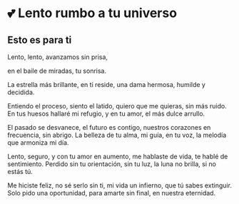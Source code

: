
# 💕 Lento rumbo a tu universo
## Esto es para ti 

Lento, lento, avanzamos sin prisa,

en el baile de miradas, tu sonrisa.

La estrella más brillante, en ti reside,
una dama hermosa, humilde y decidida.

Entiendo el proceso, siento el latido,
quiero que me quieras, sin más ruido.
En tus huesos hallaré mi refugio,
y en tu amor, el más dulce arrullo.

El pasado se desvanece, el futuro es contigo,
nuestros corazones en frecuencia, sin abrigo.
La belleza de tu alma, mi guía,
en tu voz, la melodía que armoniza mi día.

Lento, seguro, y con tu amor en aumento,
me hablaste de vida, te hablé de sentimiento.
Perdido sin tu orientación, sin tu luz,
la luna no brilla, si no estás tú.

Me hiciste feliz, no sé serlo sin ti,
mi vida un infierno, que tú sabes extinguir.
Solo pido una oportunidad,
para amarte sin final, en nuestra eternidad.
